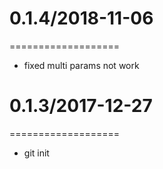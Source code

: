 # 0.1.4/2018-11-06
===================
* fixed multi params not work

# 0.1.3/2017-12-27
===================
* git init